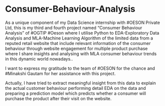 # Consumer-Behaviour-Analysis
As a unique component of my Data Science internship with #OESON Private Ltd, this is my third and fourth project named “Consumer Behaviour Analysis” of #OGTIP #Oeson where I utilise Python to EDA-Exploratory Data Analysis and MLA-Machine Learning Algorithm of the limited data from a reputed retail website that include relevant information of the consumer behaviour through website engagement for multiple product purchase where I share insights and analysing with MLA consumer behaviour trends in this dynamic world nowadays.. 

I want to express my gratitude to the team of #OESON for the chance and #Minakshi Gautam for her assistance with this project.

Actually, I have tried to extract meaningful insight from this data to explain the actual customer behaviour performing detail EDA on the data and preparing a prediction model which predicts whether a consumer will purchase the product after their visit on the website.

